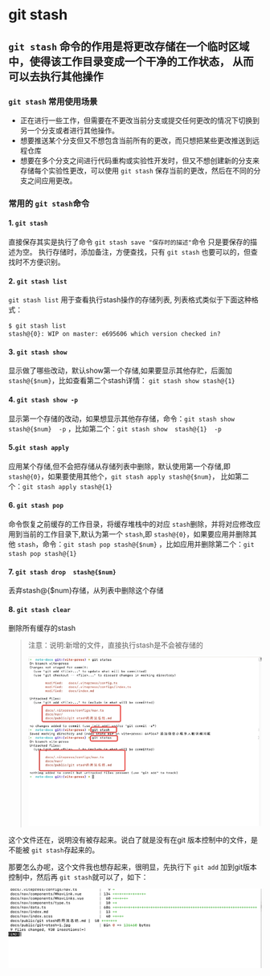 # git stash

## `git stash` 命令的作用是将更改存储在一个临时区域中，使得该工作目录变成一个干净的工作状态， 从而可以去执行其他操作

### `git stash` 常用使用场景

- 正在进行一些工作，但需要在不更改当前分支或提交任何更改的情况下切换到另一个分支或者进行其他操作。
- 想要推送某个分支但又不想包含当前所有的更改，而只想把某些更改推送到远程仓库
- 想要在多个分支之间进行代码重构或实验性开发时，但又不想创建新的分支来存储每个实验性更改，可以使用 `git stash` 保存当前的更改，然后在不同的分支之间应用更改。

### 常用的 `git stash`命令

#### 1. `git stash`

直接保存其实是执行了命令 `git stash save "保存时的描述"`命令 只是要保存的描述为空。 执行存储时，添加备注，方便查找，只有 `git stash` 也要可以的，但查找时不方便识别。

#### 2. `git stash list`

`git stash list` 用于查看执行stash操作的存储列表, 列表格式类似于下面这种格式：

```shell
$ git stash list
stash@{0}: WIP on master: e695606 which version checked in?
```

#### 3. `git stash show`

显示做了哪些改动，默认show第一个存储,如果要显示其他存贮，后面加 `stash@{$num}`，比如查看第二个stash详情： `git stash show stash@{1}`

#### 4. `git stash show -p`

显示第一个存储的改动，如果想显示其他存存储，命令：`git stash show  stash@{$num}  -p` ，比如第二个：`git stash show  stash@{1}  -p`

#### 5.`git stash apply`

应用某个存储,但不会把存储从存储列表中删除，默认使用第一个存储,即 `stash@{0}`，如果要使用其他个，`git stash apply stash@{$num}`， 比如第二个：`git stash apply stash@{1}`

#### 6. `git stash pop`

命令恢复之前缓存的工作目录，将缓存堆栈中的对应 `stash`删除，并将对应修改应用到当前的工作目录下,默认为第一个 `stash`,即 `stash@{0}`，如果要应用并删除其他 `stash`，命令：`git stash pop stash@{$num}` ，比如应用并删除第二个：`git stash pop stash@{1}`

#### 7. `git stash drop  stash@{$num}`

丢弃stash@{$num}存储，从列表中删除这个存储

#### 8. `git stash clear`

删除所有缓存的stash

> 注意：说明:新增的文件，直接执行stash是不会被存储的
>
> ![git stash 不保存新建文件](git-stash-1.jpg "git stash 不保存新文件")

这个文件还在，说明没有被存起来。说白了就是没有在git 版本控制中的文件，是不能被 `git stash`存起来的。

那要怎么办呢，这个文件我也想存起来，很明显，先执行下 `git add` 加到git版本控制中，然后再 `git stash`就可以了，如下：

![1684753035449](image/gitstash的用法总结/1684753035449.png)
